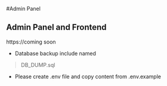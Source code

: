 #Admin Panel

## Admin Panel and Frontend

https://coming soon


- Database backup include named
> DB_DUMP.sql


- Please create .env file and copy content from .env.example
